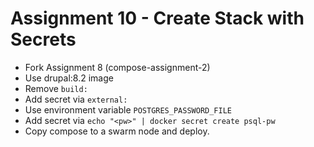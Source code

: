 # Assignment 10 - Create Stack with Secrets

- Fork Assignment 8 (compose-assignment-2)
- Use drupal:8.2 image
- Remove `build:`
- Add secret via `external:`
- Use environment variable `POSTGRES_PASSWORD_FILE`
- Add secret via `echo "<pw>" | docker secret create psql-pw`
- Copy compose to a swarm node and deploy.
